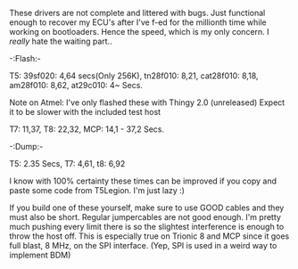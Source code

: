 These drivers are not complete and littered with bugs. Just functional enough to recover my ECU's after I've f-ed for the millionth time while working on bootloaders. Hence the speed, which is my only concern. I _really_ hate the waiting part..


-:Flash:-

T5:
39sf020: 4,64 secs(Only 256K), tn28f010: 8,21, cat28f010: 8,18, am28f010: 8,62, at29c010: 4~ Secs.

Note on Atmel: I've only flashed these with Thingy 2.0 (unreleased) Expect it to be slower with the included test host

T7: 11,37, T8: 22,32, MCP: 14,1 - 37,2 Secs.

-:Dump:-

T5: 2.35 Secs, T7: 4,61, t8: 6,92

I know with 100% certainty these times can be improved if you copy and paste some code from T5Legion. I'm just lazy :)

If you build one of these yourself, make sure to use GOOD cables and they must also be short. Regular jumpercables are not good enough.
I'm pretty much pushing every limit there is so the slightest interference is enough to throw the host off. This is especially true on Trionic 8 and MCP since it goes full blast, 8 MHz, on the SPI interface. (Yep, SPI is used in a weird way to implement BDM)
